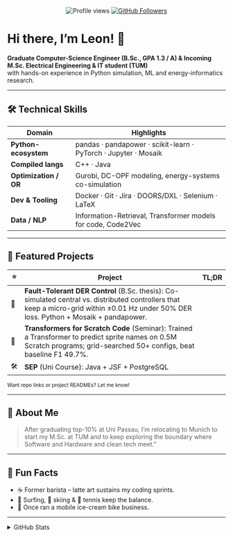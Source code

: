 <!-- Profile README for leonfoeck -->
<p align="center">
  <img src="https://komarev.com/ghpvc/?username=leonfoeck&style=flat-square" alt="Profile views"/>
  <a href="https://github.com/leonfoeck">
    <img src="https://img.shields.io/github/followers/leonfoeck?label=GitHub%20Followers&style=flat-square" alt="GitHub Followers"/>
  </a>
</p>

# Hi there, I’m Leon! 👋

**Graduate Computer-Science Engineer (B.Sc., GPA 1.3 / A) & Incoming M.Sc. Electrical Engineering & IT student (TUM)**  
with hands-on experience in Python simulation, ML and energy-informatics research.

---

## 🛠️ Technical Skills 
| Domain                | Highlights                                                       |
| --------------------- | ---------------------------------------------------------------- |
| **Python-ecosystem**  | pandas · pandapower · scikit-learn · PyTorch · Jupyter · Mosaik  |
| **Compiled langs**    | C++ · Java                                                       |
| **Optimization / OR** | Gurobi, DC-OPF modeling, energy-systems co-simulation            |
| **Dev & Tooling**     | Docker · Git · Jira · DOORS/DXL · Selenium · LaTeX               |
| **Data / NLP**        | Information-Retrieval, Transformer models for code, Code2Vec     |

---

## 🚀 Featured Projects

| ⭐    | Project                                                                                                                                    | TL;DR |
| ---  | ------------------------------------------------------------------------------------------------------------------------------------------ | ----- |
| 🔋   | **Fault-Tolerant DER Control** (B.Sc. thesis): Co-simulated central vs. distributed controllers that keep a micro-grid within ±0.01 Hz under 50% DER loss. Python + Mosaik + pandapower. |
| 🤖   | **Transformers for Scratch Code** (Seminar): Trained a Transformer to predict sprite names on 0.5M Scratch programs; grid-searched 50+ configs, beat baseline F1 49.7%. |
| 🛠️   | **SEP** (Uni Course): Java + JSF + PostgreSQL

<sub>Want repo links or project READMEs? Let me know!</sub>

---

## 👤 About Me
 
> After graduating top-10% at Uni Passau, I’m relocating to Munich to start my M.Sc. at TUM and to keep exploring the boundary where Software and Hardware and clean tech meet.”


---

## 🎯 Fun Facts

- ☕ Former barista – latte art sustains my coding sprints.
- 🌊 Surfing, 🎿 skiing & 🎾 tennis keep the balance.
- 🍨 Once ran a mobile ice-cream bike business.

---

<details>
  <summary>GitHub Stats</summary>
  
  ![Leon’s GitHub stats](https://github-readme-stats.vercel.app/api?username=leonfoeck&count_private=true&show_icons=true&theme=default)
</details>
